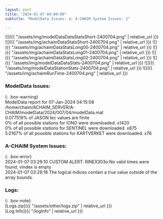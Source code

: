 ```yaml
---
layout: post
title: "2024-01-07 04:00:00"
subtitle: "ModelData Issues: 4; A-CHAIM System Issues: 2"

---
```


![]({{ "/assets/img/modelDataDataStatsShort-2400704.png" | relative_url }})
![]({{ "/assets/img/achaimDataStatsShort-2400704.png" | relative_url }})
![]({{ "/assets/img/achaimDataStatsLong00-2400704.png" | relative_url }})
![]({{ "/assets/img/achaimDataStatsLong01-2400704.png" | relative_url }})
![]({{ "/assets/img/achaimDataStatsLong02-2400704.png" | relative_url }})
![]({{ "/assets/img/modelDataDataStats-2400704.png" | relative_url }})
![]({{ "/assets/img/modelDataStationStats-2400704.png" | relative_url }})
![]({{ "/assets/img/achaimRunTime-2400704.png" | relative_url }})


### ModelData Issues:  
  
{: .box-warning}  
 ModelData report for 07-Jan-2024 04:15:08   
 /home/chaim/ACHAIM_SERVER/A-CHAIM/modelData/2024/007/04/modelData.mat   
 0.077519% of JASON tec values are finite   
 0% of all possible stations for IONO were downloaded. x1420   
 0% of all possible stations for SENTINEL were downloaded. x875   
 5.0167% of all possible stations for KARTVERKET were downloaded. x76   
  
### A-CHAIM System Issues:  
  
{: .box-error}  
2024-01-07 03:29:10 CUSTOM ALERT: RINEX303o:No valid times were found, vIndex is empty  
2024-01-07 03:29:16 The logical indices contain a true value outside of the array bounds.  

### Logs:  
  
{: .box-note}  
[Logs.zip]({{ "/assets/other/logs.zip" | relative_url }})  
[Log Info]({{ "/logInfo" | relative_url }})  
